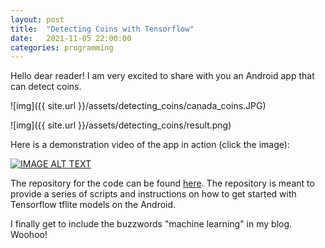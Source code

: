 ```yaml
---
layout: post
title:  "Detecting Coins with Tensorflow"
date:   2021-11-05 22:00:00
categories: programming
---
```


Hello dear reader! I am very excited to share with you an Android app that can detect coins.

![img]({{ site.url }}/assets/detecting_coins/canada_coins.JPG)


![img]({{ site.url }}/assets/detecting_coins/result.png)

Here is a demonstration video of the app in action (click the image):

[![IMAGE ALT TEXT](http://img.youtube.com/vi/w_0esVCmKus/0.jpg)](http://www.youtube.com/watch?v=w_0esVCmKus "Video Title")


The repository for the code can be found [here](https://github.com/mannyray/machineLearningStarter). The repository is meant to provide a series of scripts and instructions on how to get started with Tensorflow tflite models on the Android.

I finally get to include the buzzwords "machine learning" in my blog. Woohoo!
